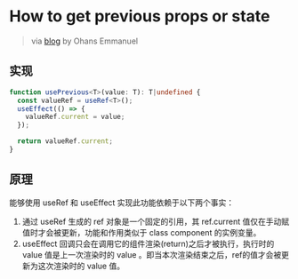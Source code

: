 # How to get previous props or state

> via [blog](https://blog.logrocket.com/how-to-get-previous-props-state-with-react-hooks/) by Ohans Emmanuel

## 实现

```typescript
function usePrevious<T>(value: T): T|undefined {
  const valueRef = useRef<T>();
  useEffect(() => {
    valueRef.current = value;
  });

  return valueRef.current;
}
```

## 原理

能够使用 useRef 和 useEffect 实现此功能依赖于以下两个事实：

1. 通过 useRef 生成的 ref 对象是一个固定的引用，其 ref.current 值仅在手动赋值时才会被更新，功能和作用类似于 class component 的实例变量。
2. useEffect 回调只会在调用它的组件渲染(return)之后才被执行，执行时的 value 值是上一次渲染时的 value 。即当本次渲染结束之后，ref的值才会被更新为这次渲染时的 value 值。
